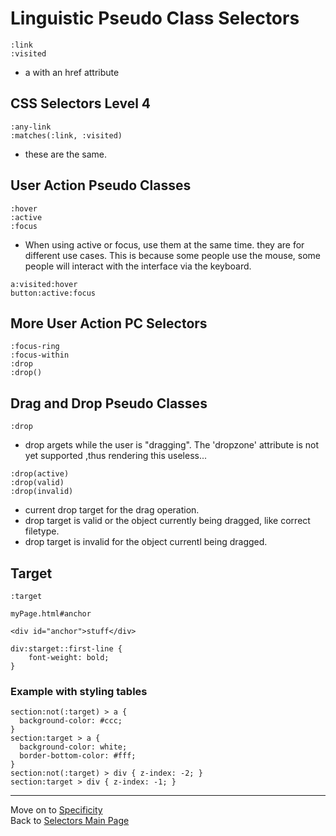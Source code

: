 # Linguistic Pseudo Class Selectors

```
:link
:visited
```

- a with an href attribute

## CSS Selectors Level 4

```
:any-link
:matches(:link, :visited)
```

- these are the same.

## User Action Pseudo Classes

```
:hover
:active
:focus
```

- When using active or focus, use them at the same time. they are for different use cases. This is because some people use the mouse, some people will interact with the interface via the keyboard.

```
a:visited:hover
button:active:focus
```

## More User Action PC Selectors

```
:focus-ring
:focus-within
:drop
:drop()
```

## Drag and Drop Pseudo Classes

```
:drop
```

- drop argets while the user is "dragging". The 'dropzone' attribute is not yet supported ,thus rendering this useless...

```
:drop(active)
:drop(valid)
:drop(invalid)
```

- current drop target for the drag operation.
- drop target is valid or the object currently being dragged, like correct filetype.
- drop target is invalid for the object currentl being dragged.

## Target

```
:target

myPage.html#anchor

<div id="anchor">stuff</div>

div:starget::first-line {
    font-weight: bold;
}

```

### Example with styling tables

```
section:not(:target) > a {
  background-color: #ccc;
}
section:target > a {
  background-color: white;
  border-bottom-color: #fff;
}
section:not(:target) > div { z-index: -2; }
section:target > div { z-index: -1; }
```

---

Move on to [Specificity](09-specificity.md)  
Back to [Selectors Main Page](00-selectors.md)

